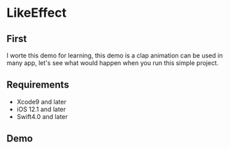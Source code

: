 # LikeEffect

## First
I worte this demo for learning, this demo is a clap animation can be used in many app, let's see what would happen when you run this simple project.

## Requirements
- Xcode9 and later
- iOS 12.1 and later
- Swift4.0 and later

## Demo

